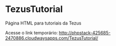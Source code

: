 # TezusTutorial
Página HTML para tutoriais da Tezus

Acesse o link temporário:
http://phpstack-425685-2470886.cloudwaysapps.com/TezusTutorial/
